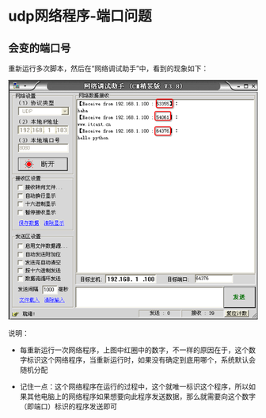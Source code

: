 # udp网络程序-端口问题

## 会变的端口号

重新运行多次脚本，然后在“网络调试助手”中，看到的现象如下：

![](/assets/02-就业班-02-4.png)

说明：

- 每重新运行一次网络程序，上图中红圈中的数字，不一样的原因在于，这个数字标识这个网络程序，当重新运行时，如果没有确定到底用哪个，系统默认会随机分配

- 记住一点：这个网络程序在运行的过程中，这个就唯一标识这个程序，所以如果其他电脑上的网络程序如果想要向此程序发送数据，那么就需要向这个数字（即端口）标识的程序发送即可